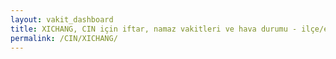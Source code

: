 ```yaml
---
layout: vakit_dashboard
title: XICHANG, CIN için iftar, namaz vakitleri ve hava durumu - ilçe/eyalet seç
permalink: /CIN/XICHANG/
---
```


<script type="text/javascript">
  var GLOBAL_COUNTRY = 'CIN';
  var GLOBAL_CITY = 'XICHANG';
  var GLOBAL_STATE = '';
  var lat = 72;
  var lon = 21;
</script>
